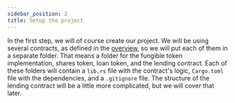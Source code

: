 ```yaml
---
sidebar_position: 2
title: Setup the project
---
```


In the first step, we will of course create our project. 
We will be using several contracts, as defined in the [overview](/smart-contracts/example/overview), 
so we will put each of them in a separate folder. 
That means a folder for the fungible token implementation, shares token, 
loan token, and the lending contract. 
Each of these folders will contain a `lib.rs` file with the contract's logic, `Cargo.toml` file with the dependencies, and a `.gitignore` file. The structure of the lending contract will be a little more complicated, but we will cover that later.
